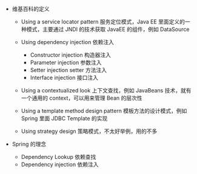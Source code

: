 - 维基百科的定义

  - Using a service locator pattern 服务定位模式，Java EE 里面定义的一种模式，主要通过 JNDI 的技术获取 JavaEE 的组件，例如 DataSource
  - Using dependency injection 依赖注入
    - Constructor injection 构造器注入
    - Parameter injection 参数注入
    - Setter injection setter 方法注入
    - Interface injection 接口注入

  - Using a contextualized look 上下文查找，例如 JavaBeans 技术，就有一个通用的 context，可以用来管理 Bean 的层次性
  - Using a template method design pattern 模板方法的设计模式，例如 Spring 里面 JDBC Template 的实现
  - Using strategy design 策略模式，不太好举例，用的不多

- Spring 的理念

  - Dependency Lookup 依赖查找
  - Dependency injection 依赖注入